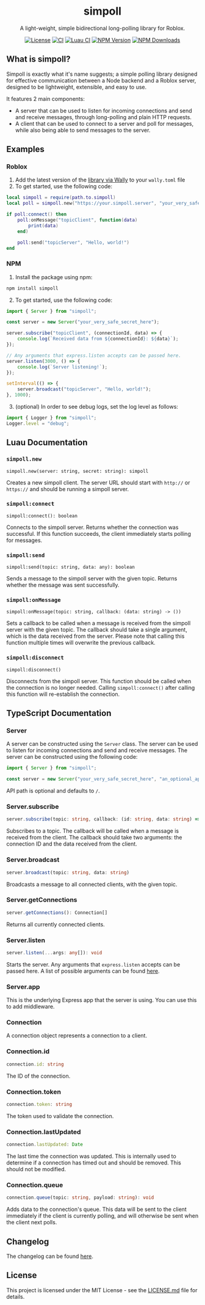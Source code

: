 <div align="center">

# simpoll

A light-weight, simple bidirectional long-polling library for Roblox.

[![License](https://img.shields.io/github/license/virtualbutfake/simpoll?style=flat)](https://github.com/VirtualButFake/simpoll/blob/master/LICENSE.md)
[![CI](https://github.com/virtualbutfake/simpoll/actions/workflows/ci.yaml/badge.svg)](https://github.com/virtualbutfake/simpoll/actions)
[![Luau CI](https://github.com/virtualbutfake/simpoll/actions/workflows/luau-ci.yaml/badge.svg)](https://github.com/virtualbutfake/simpoll/actions)
[![NPM Version](https://img.shields.io/npm/v/simpoll)](https://www.npmjs.com/package/simpoll)
[![NPM Downloads](https://img.shields.io/npm/d18m/simpoll)](https://www.npmjs.com/package/simpoll)

</div>

## What is simpoll?

Simpoll is exactly what it's name suggests; a simple polling library designed for effective communication between a Node backend and a Roblox server, designed to be lightweight, extensible, and easy to use.

It features 2 main components:

-   A server that can be used to listen for incoming connections and send and receive messages, through long-polling and plain HTTP requests.
-   A client that can be used to connect to a server and poll for messages, while also being able to send messages to the server.

## Examples

### Roblox

1. Add the latest version of the [library via Wally](https://wally.run/package/virtualbutfake/simpoll) to your `wally.toml` file
2. To get started, use the following code:

```lua
local simpoll = require(path.to.simpoll)
local poll = simpoll.new("https://your.simpoll.server", "your_very_safe_secret_here")

if poll:connect() then
	poll:onMessage("topicClient", function(data)
		print(data)
	end)

	poll:send("topicServer", "Hello, world!")
end
```

### NPM

1. Install the package using npm:

```bash
npm install simpoll
```

2. To get started, use the following code:

```typescript
import { Server } from "simpoll";

const server = new Server("your_very_safe_secret_here");

server.subscribe("topicClient", (connectionId, data) => {
    console.log(`Received data from ${connectionId}: ${data}`);
});

// Any arguments that express.listen accepts can be passed here.
server.listen(3000, () => {
    console.log(`Server listening!`);
});

setInterval(() => {
    server.broadcast("topicServer", "Hello, world!");
}, 1000);
```

3. (optional) In order to see debug logs, set the log level as follows:

```typescript
import { Logger } from "simpoll";
Logger.level = "debug";
```

## Luau Documentation

### `simpoll.new`

```luau
simpoll.new(server: string, secret: string): simpoll
```

Creates a new simpoll client. The server URL should start with `http://` or `https://` and should be running a simpoll server.

### `simpoll:connect`

```luau
simpoll:connect(): boolean
```

Connects to the simpoll server. Returns whether the connection was successful. If this function succeeds, the client immediately starts polling for messages.

### `simpoll:send`

```luau
simpoll:send(topic: string, data: any): boolean
```

Sends a message to the simpoll server with the given topic. Returns whether the message was sent successfully.

### `simpoll:onMessage`

```luau
simpoll:onMessage(topic: string, callback: (data: string) -> ())
```

Sets a callback to be called when a message is received from the simpoll server with the given topic. The callback should take a single argument, which is the data received from the server. Please note that calling this function multiple times will overwrite the previous callback.

### `simpoll:disconnect`

```luau
simpoll:disconnect()
```

Disconnects from the simpoll server. This function should be called when the connection is no longer needed. Calling `simpoll:connect()` after calling this function will re-establish the connection.

## TypeScript Documentation

### Server

A server can be constructed using the `Server` class. The server can be used to listen for incoming connections and send and receive messages. The server can be constructed using the following code:

```typescript
import { Server } from "simpoll";

const server = new Server("your_very_safe_secret_here", "an_optional_api_path");
```

API path is optional and defaults to `/`.

### Server.subscribe

```typescript
server.subscribe(topic: string, callback: (id: string, data: string) => void)
```

Subscribes to a topic. The callback will be called when a message is received from the client. The callback should take two arguments: the connection ID and the data received from the client.

### Server.broadcast

```typescript
server.broadcast(topic: string, data: string)
```

Broadcasts a message to all connected clients, with the given topic.

### Server.getConnections

```typescript
server.getConnections(): Connection[]
```

Returns all currently connected clients.

### Server.listen

```typescript
server.listen(...args: any[]): void
```

Starts the server. Any arguments that `express.listen` accepts can be passed here. A list of possible arguments can be found [here](https://expressjs.com/en/4x/api.html#app.listen).

### Server.app

This is the underlying Express app that the server is using. You can use this to add middleware.

### Connection

A connection object represents a connection to a client.

### Connection.id

```typescript
connection.id: string
```

The ID of the connection.

### Connection.token

```typescript
connection.token: string
```

The token used to validate the connection.

### Connection.lastUpdated

```typescript
connection.lastUpdated: Date
```

The last time the connection was updated. This is internally used to determine if a connection has timed out and should be removed. This should not be modified.

### Connection.queue

```typescript
connection.queue(topic: string, payload: string): void
```

Adds data to the connection's queue. This data will be sent to the client immediately if the client is currently polling, and will otherwise be sent when the client next polls.

## Changelog

The changelog can be found [here](CHANGELOG.md).

## License

This project is licensed under the MIT License - see the [LICENSE.md](https://github.com/virtualbutfake/fusion-autocomplete/blob/master/LICENSE.md) file for details.
